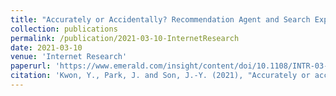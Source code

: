 ```yaml
---
title: "Accurately or Accidentally? Recommendation Agent and Search Experience in Over-the-top (OTT) Services"
collection: publications
permalink: /publication/2021-03-10-InternetResearch
date: 2021-03-10
venue: 'Internet Research'
paperurl: 'https://www.emerald.com/insight/content/doi/10.1108/INTR-03-2020-0127/full/html'
citation: 'Kwon, Y., Park, J. and Son, J.-Y. (2021), "Accurately or accidentally? Recommendation agent and search experience in over-the-top (OTT) services", Internet Research, Vol. 31 No. 2, pp. 562-586. https://doi.org/10.1108/INTR-03-2020-0127'
---
```


